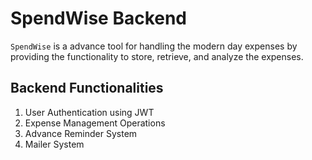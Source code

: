 # SpendWise Backend
`SpendWise` is a advance tool for handling the modern day expenses by providing the functionality to store, retrieve, and analyze the 
expenses.

## Backend Functionalities
1. User Authentication using JWT
2. Expense Management Operations
3. Advance Reminder System
4. Mailer System
